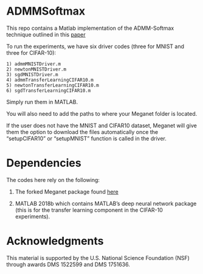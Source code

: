 # ADMMSoftmax

This repo contains a Matlab implementation of the ADMM-Softmax technique outlined in this [paper](https://arxiv.org/abs/1901.09450)

To run the experiments, we have six driver codes (three for MNIST and three for CIFAR-10):

	1) admmMNISTDriver.m
	2) newtonMNISTDriver.m
	3) sgdMNISTDriver.m 
	4) admmTransferLearningCIFAR10.m
	5) newtonTransferLearningCIFAR10.m
	6) sgdTransferLearningCIFAR10.m

Simply run them in MATLAB.

You will also need to add the paths to where your Meganet folder is located. 

If the user does not have the MNIST and CIFAR10 dataset, Meganet will give them the option to download the files automatically once the “setupCIFAR10” or “setupMNIST” function is called in the driver.


# Dependencies

The codes here rely on the following:
	
1) The forked Meganet package found [here](https://github.com/swufung/Meganet.m)

2) MATLAB 2018b which contains MATLAB’s deep neural network package (this is for the transfer learning component in the CIFAR-10 experiments).

# Acknowledgments

This material is supported by the U.S. National Science
Foundation (NSF) through awards DMS 1522599 and DMS
1751636.
